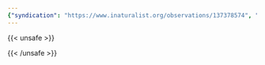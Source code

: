 ```yaml
---
{"syndication": "https://www.inaturalist.org/observations/137378574", "date": "2022-10-02T15:51:08-04:00", "taxon": {"name": "Cichorium intybus", "common_name": "chicory"}, "quality_grade": "research", "identifications_most_agree": true, "species_guess": "chicory", "identifications_most_disagree": false, "captive": false, "project_ids": [4034], "community_taxon_id": 52913, "geojson": {"type": "Point", "coordinates": [-75.2190202778, 43.1134341667]}, "owners_identification_from_vision": true, "identifications_count": 2, "obscured": false, "num_identification_agreements": 2, "num_identification_disagreements": 0, "place_guess": "Utica, NY, USA", "photos": [{"id": 234621299, "license_code": "cc-by-nc", "original_dimensions": {"width": 1536, "height": 2048}, "url": "https://inaturalist-open-data.s3.amazonaws.com/photos/234621299/square.jpeg", "attribution": "(c) Brandon Rozek, some rights reserved (CC BY-NC)", "flags": [], "moderator_actions": [], "hidden": false}, {"id": 234621319, "license_code": "cc-by-nc", "original_dimensions": {"width": 1536, "height": 2048}, "url": "https://inaturalist-open-data.s3.amazonaws.com/photos/234621319/square.jpeg", "attribution": "(c) Brandon Rozek, some rights reserved (CC BY-NC)", "flags": [], "moderator_actions": [], "hidden": false}]}
---
```

{{< unsafe >}}

{{< /unsafe >}}

